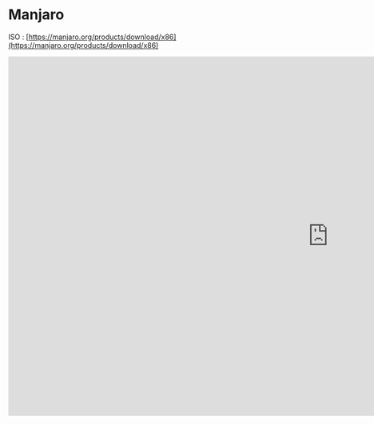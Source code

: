 # Manjaro

ISO : [https://manjaro.org/products/download/x86](https://manjaro.org/products/download/x86)

<iframe width="1280" height="720" src="https://www.youtube.com/embed/WvpLJIcO-zI" title="0.2 - Installer Manjaro XFCE - Système" frameborder="0" allow="accelerometer; autoplay; clipboard-write; encrypted-media; gyroscope; picture-in-picture; web-share" referrerpolicy="strict-origin-when-cross-origin" allowfullscreen></iframe>
